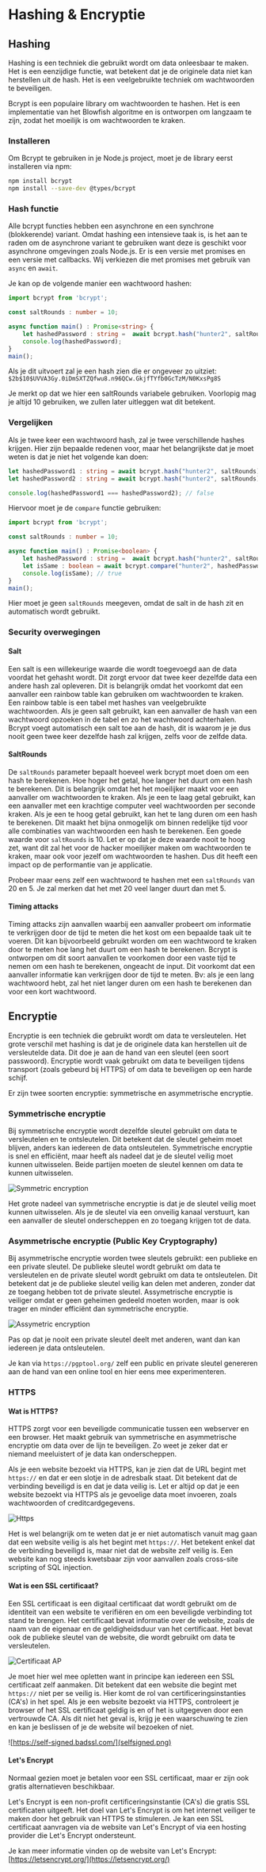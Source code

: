 # Hashing & Encryptie

## Hashing

Hashing is een techniek die gebruikt wordt om data onleesbaar te maken. Het is een eenzijdige functie, wat betekent dat je de originele data niet kan herstellen uit de hash. Het is een veelgebruikte techniek om wachtwoorden te beveiligen.

Bcrypt is een populaire library om wachtwoorden te hashen. Het is een implementatie van het Blowfish algoritme en is ontworpen om langzaam te zijn, zodat het moeilijk is om wachtwoorden te kraken.

### Installeren

Om Bcrypt te gebruiken in je Node.js project, moet je de library eerst installeren via npm:

```bash
npm install bcrypt
npm install --save-dev @types/bcrypt
```

### Hash functie

Alle bcrypt functies hebben een asynchrone en een synchrone (blokkerende) variant. Omdat hashing een intensieve taak is, is het aan te raden om de asynchrone variant te gebruiken want deze is geschikt voor asynchrone omgevingen zoals Node.js. Er is een versie met promises en een versie met callbacks. Wij verkiezen die met promises met gebruik van `async` en `await`.

Je kan op de volgende manier een wachtwoord hashen:

```typescript
import bcrypt from 'bcrypt';

const saltRounds : number = 10;

async function main() : Promise<string> {
    let hashedPassword : string =  await bcrypt.hash("hunter2", saltRounds);
    console.log(hashedPassword);
}
main();
```

Als je dit uitvoert zal je een hash zien die er ongeveer zo uitziet: `$2b$10$UVVA3Gy.0iDmSXTZQfwu8.n96QCw.GkjfTYfb0GcTzM/N0KxsPg8S`

Je merkt op dat we hier een saltRounds variabele gebruiken. Voorlopig mag je altijd 10 gebruiken, we zullen later uitleggen wat dit betekent.

### Vergelijken

Als je twee keer een wachtwoord hash, zal je twee verschillende hashes krijgen. Hier zijn bepaalde redenen voor, maar het belangrijkste dat je moet weten is dat je niet het volgende kan doen:

```typescript
let hashedPassword1 : string = await bcrypt.hash("hunter2", saltRounds);
let hashedPassword2 : string = await bcrypt.hash("hunter2", saltRounds);

console.log(hashedPassword1 === hashedPassword2); // false
```

Hiervoor moet je de `compare` functie gebruiken:

```typescript
import bcrypt from 'bcrypt';

const saltRounds : number = 10;

async function main() : Promise<boolean> {
    let hashedPassword : string =  await bcrypt.hash("hunter2", saltRounds);
    let isSame : boolean = await bcrypt.compare("hunter2", hashedPassword);
    console.log(isSame); // true
}
main();
```

Hier moet je geen `saltRounds` meegeven, omdat de salt in de hash zit en automatisch wordt gebruikt.

### Security overwegingen

#### Salt

Een salt is een willekeurige waarde die wordt toegevoegd aan de data voordat het gehasht wordt. Dit zorgt ervoor dat twee keer dezelfde data een andere hash zal opleveren. Dit is belangrijk omdat het voorkomt dat een aanvaller een rainbow table kan gebruiken om wachtwoorden te kraken. Een rainbow table is een tabel met hashes van veelgebruikte wachtwoorden. Als je geen salt gebruikt, kan een aanvaller de hash van een wachtwoord opzoeken in de tabel en zo het wachtwoord achterhalen. Bcrypt voegt automatisch een salt toe aan de hash, dit is waarom je je dus nooit geen twee keer dezelfde hash zal krijgen, zelfs voor de zelfde data.

#### SaltRounds

De `saltRounds` parameter bepaalt hoeveel werk bcrypt moet doen om een hash te berekenen. Hoe hoger het getal, hoe langer het duurt om een hash te berekenen. Dit is belangrijk omdat het het moeilijker maakt voor een aanvaller om wachtwoorden te kraken. Als je een te laag getal gebruikt, kan een aanvaller met een krachtige computer veel wachtwoorden per seconde kraken. Als je een te hoog getal gebruikt, kan het te lang duren om een hash te berekenen. Dit maakt het bijna onmogelijk om binnen redelijke tijd voor alle combinaties van wachtwoorden een hash te berekenen. Een goede waarde voor `saltRounds` is 10. Let er op dat je deze waarde nooit te hoog zet, want dit zal het voor de hacker moeilijker maken om wachtwoorden te kraken, maar ook voor jezelf om wachtwoorden te hashen. Dus dit heeft een impact op de performantie van je applicatie.

Probeer maar eens zelf een wachtwoord te hashen met een `saltRounds` van 20 en 5. Je zal merken dat het met 20 veel langer duurt dan met 5.

#### Timing attacks

Timing attacks zijn aanvallen waarbij een aanvaller probeert om informatie te verkrijgen door de tijd te meten die het kost om een bepaalde taak uit te voeren. Dit kan bijvoorbeeld gebruikt worden om een wachtwoord te kraken door te meten hoe lang het duurt om een hash te berekenen. Bcrypt is ontworpen om dit soort aanvallen te voorkomen door een vaste tijd te nemen om een hash te berekenen, ongeacht de input. Dit voorkomt dat een aanvaller informatie kan verkrijgen door de tijd te meten. Bv: als je een lang wachtwoord hebt, zal het niet langer duren om een hash te berekenen dan voor een kort wachtwoord.

## Encryptie

Encryptie is een techniek die gebruikt wordt om data te versleutelen. Het grote verschil met hashing is dat je de originele data kan herstellen uit de versleutelde data. Dit doe je aan de hand van een sleutel (een soort passwoord). Encryptie wordt vaak gebruikt om data te beveiligen tijdens transport (zoals gebeurd bij HTTPS) of om data te beveiligen op een harde schijf. 

Er zijn twee soorten encryptie: symmetrische en asymmetrische encryptie.

### Symmetrische encryptie

Bij symmetrische encryptie wordt dezelfde sleutel gebruikt om data te versleutelen en te ontsleutelen. Dit betekent dat de sleutel geheim moet blijven, anders kan iedereen de data ontsleutelen. Symmetrische encryptie is snel en efficiënt, maar heeft als nadeel dat je de sleutel veilig moet kunnen uitwisselen. Beide partijen moeten de sleutel kennen om data te kunnen uitwisselen.

![Symmetric encryption](symmetric.png)

Het grote nadeel van symmetrische encryptie is dat je de sleutel veilig moet kunnen uitwisselen. Als je de sleutel via een onveilig kanaal verstuurt, kan een aanvaller de sleutel onderscheppen en zo toegang krijgen tot de data. 

### Asymmetrische encryptie (Public Key Cryptography)

Bij asymmetrische encryptie worden twee sleutels gebruikt: een publieke en een private sleutel. De publieke sleutel wordt gebruikt om data te versleutelen en de private sleutel wordt gebruikt om data te ontsleutelen. Dit betekent dat je de publieke sleutel veilig kan delen met anderen, zonder dat ze toegang hebben tot de private sleutel. Assymetrische encryptie is veiliger omdat er geen geheimen gedeeld moeten worden, maar is ook trager en minder efficiënt dan symmetrische encryptie. 

![Assymetric encryption](assymetric.png)

Pas op dat je nooit een private sleutel deelt met anderen, want dan kan iedereen je data ontsleutelen.

Je kan via `https://pgptool.org/` zelf een public en private sleutel genereren aan de hand van een online tool en hier eens mee experimenteren.

### HTTPS

#### Wat is HTTPS?

HTTPS zorgt voor een beveiligde communicatie tussen een webserver en een browser. Het maakt gebruik van symmetrische en asymmetrische encryptie om data over de lijn te beveiligen. Zo weet je zeker dat er niemand meeluistert of je data kan onderscheppen.

Als je een website bezoekt via HTTPS, kan je zien dat de URL begint met `https://` en dat er een slotje in de adresbalk staat. Dit betekent dat de verbinding beveiligd is en dat je data veilig is. Let er altijd op dat je een website bezoekt via HTTPS als je gevoelige data moet invoeren, zoals wachtwoorden of creditcardgegevens.

![Https](https.png)

Het is wel belangrijk om te weten dat je er niet automatisch vanuit mag gaan dat een website veilig is als het begint met `https://`. Het betekent enkel dat de verbinding beveiligd is, maar niet dat de website zelf veilig is. Een website kan nog steeds kwetsbaar zijn voor aanvallen zoals cross-site scripting of SQL injection.

#### Wat is een SSL certificaat?

Een SSL certificaat is een digitaal certificaat dat wordt gebruikt om de identiteit van een website te verifiëren en om een beveiligde verbinding tot stand te brengen. Het certificaat bevat informatie over de website, zoals de naam van de eigenaar en de geldigheidsduur van het certificaat. Het bevat ook de publieke sleutel van de website, die wordt gebruikt om data te versleutelen.

![Certificaat AP](certificate.png)

Je moet hier wel mee opletten want in principe kan iedereen een SSL certificaat zelf aanmaken. Dit betekent dat een website die begint met `https://` niet per se veilig is. Hier komt de rol van certificeringsinstanties (CA's) in het spel. Als je een website bezoekt via HTTPS, controleert je browser of het SSL certificaat geldig is en of het is uitgegeven door een vertrouwde CA. Als dit niet het geval is, krijg je een waarschuwing te zien en kan je beslissen of je de website wil bezoeken of niet.

![https://self-signed.badssl.com/](selfsigned.png)

#### Let's Encrypt

Normaal gezien moet je betalen voor een SSL certificaat, maar er zijn ook gratis alternatieven beschikbaar.

Let's Encrypt is een non-profit certificeringsinstantie (CA's) die gratis SSL certificaten uitgeeft. Het doel van Let's Encrypt is om het internet veiliger te maken door het gebruik van HTTPS te stimuleren. Je kan een SSL certificaat aanvragen via de website van Let's Encrypt of via een hosting provider die Let's Encrypt ondersteunt.

Je kan meer informatie vinden op de website van Let's Encrypt: [https://letsencrypt.org/](https://letsencrypt.org/)

